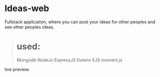 # Ideas-web

Fullstack application, where you can post your ideas for other peoples and see other peoples ideas.

> # used:
> Mongodb
>NodeJs
>ExpressJS
>Dotenv
>EJS
>moment.js

live preview: 
